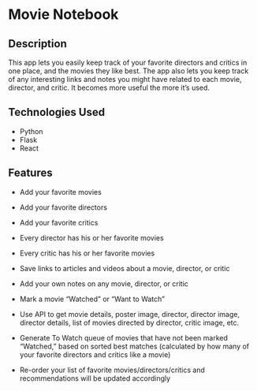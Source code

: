 # Movie Notebook

## Description
This app lets you easily keep track of your favorite directors and critics in one place, and the movies they like best. The app also lets you keep track of any interesting links and notes you might have related to each movie, director, and critic. It becomes more useful the more it’s used.

## Technologies Used
* Python
* Flask
* React

## Features
* Add your favorite movies
* Add your favorite directors
* Add your favorite critics

* Every director has his or her favorite movies
* Every critic has his or her favorite movies

* Save links to articles and videos about a movie, director, or critic

* Add your own notes on any movie, director, or critic

* Mark a movie “Watched” or “Want to Watch”

* Use API to get movie details, poster image, director, director image, director details, list of movies directed by director, critic image, etc.

* Generate To Watch queue of movies that have not been marked “Watched,” based on sorted best matches (calculated by how many of your favorite directors and critics like a movie)

* Re-order your list of favorite movies/directors/critics and recommendations will be updated accordingly

